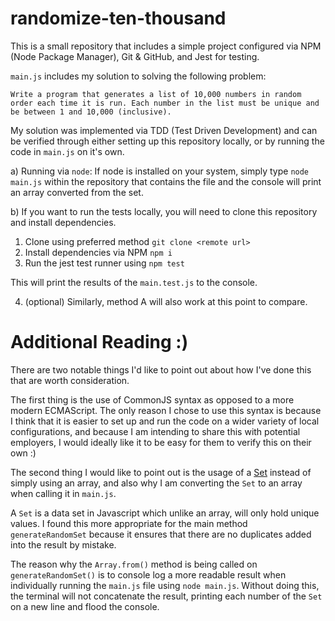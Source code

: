 # randomize-ten-thousand

This is a small repository that includes a simple project configured via NPM (Node Package Manager), Git & GitHub, and Jest for testing.

`main.js` includes my solution to solving the following problem:

`Write a program that generates a list of 10,000 numbers in random order each time it is run. Each number in the list must be unique and be between 1 and 10,000 (inclusive).`

My solution was implemented via TDD (Test Driven Development) and can be verified through either setting up this repository locally, or by running the code in `main.js` on it's own.

a) Running via `node`: If node is installed on your system, simply type `node main.js` within the repository that contains the file and the console will print an array converted from the set.

b) If you want to run the tests locally, you will need to clone this repository and install dependencies.

1. Clone using preferred method `git clone <remote url>`
2. Install dependencies via NPM `npm i`
3. Run the jest test runner using `npm test`

This will print the results of the `main.test.js` to the console.

4. (optional) Similarly, method A will also work at this point to compare.

# Additional Reading :)

There are two notable things I'd like to point out about how I've done this that are worth consideration.

The first thing is the use of CommonJS syntax as opposed to a more modern ECMAScript. The only reason I chose to use this syntax is because I think that it is easier to set up and run the code on a wider variety of local configurations, and because I am intending to share this with potential employers, I would ideally like it to be easy for them to verify this on their own :)

The second thing I would like to point out is the usage of a [Set](https://developer.mozilla.org/en-US/docs/Web/JavaScript/Reference/Global_Objects/Set) instead of simply using an array, and also why I am converting the `Set` to an array when calling it in `main.js`.

A `Set` is a data set in Javascript which unlike an array, will only hold unique values. I found this more appropriate for the main method `generateRandomSet` because it ensures that there are no duplicates added into the result by mistake.

The reason why the `Array.from()` method is being called on `generateRandomSet()` is to console log a more readable result when individually running the `main.js` file using `node main.js`. Without doing this, the terminal will not concatenate the result, printing each number of the `Set` on a new line and flood the console.
